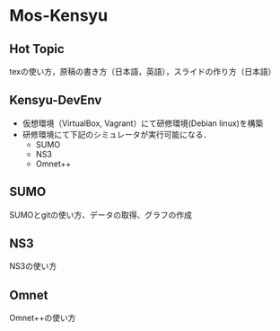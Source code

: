 # Mos-Kensyu

## Hot Topic
texの使い方，原稿の書き方（日本語，英語），スライドの作り方（日本語）

## Kensyu-DevEnv
- 仮想環境（VirtualBox, Vagrant）にて研修環境(Debian linux)を構築
- 研修環境にて下記のシミュレータが実行可能になる．
  - SUMO
  - NS3
  - Omnet++

## SUMO
SUMOとgitの使い方、データの取得、グラフの作成

## NS3
NS3の使い方

## Omnet
Omnet++の使い方
